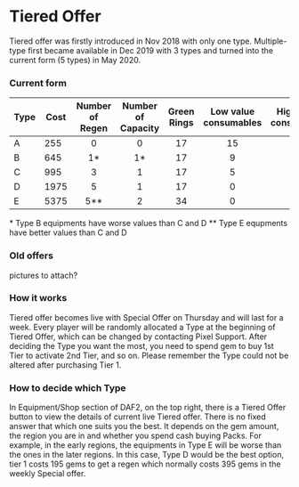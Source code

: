 # Tiered Offer

Tiered offer was firstly introduced in Nov 2018 with only one type. Multiple-type first became available in Dec 2019 
with 3 types and turned into the current form (5 types) in May 2020. 

### Current form

| Type | Cost | Number of Regen | Number of Capacity | Green Rings | Low value consumables | High value consumables |
|------|------|:---------------:|:------------------:|:-----------:|:---------------------:|:----------------------:|
|   A  |  255 |        0        |          0         |      17     |           15          |           15           |
|   B  |  645 |        1*       |         1*         |      17     |           9           |           15           |
|   C  |  995 |        3        |          1         |      17     |           5           |           20           |
|   D  | 1975 |        5        |          1         |      17     |           0           |           34           |
|   E  | 5375 |        5**      |          2         |      34     |           0           |           150          |

\*  Type B equipments have worse values than C and D
\*\*  Type E equpments have better values than C and D 

### Old offers
pictures to attach?

### How it works

Tiered offer becomes live with Special Offer on Thursday and will last for a week.
Every player will be randomly allocated a Type at the beginning of Tiered Offer, which can be changed by contacting 
Pixel Support. After deciding the Type you want the most, you need to spend gem to buy 1st Tier to activate 2nd Tier,
and so on. Please remember the Type could not be altered after purchasing Tier 1. 

### How to decide which Type

In Equipment/Shop section of DAF2, on the top right, there is a Tiered Offer button to view the details of current live 
Tiered offer. There is no fixed answer that which one suits you the best. It depends on the gem amount, the region 
you are in and whether you spend cash buying Packs. For example, in the early regions, the equipments in Type E will 
be worse than the ones in the later regions. In this case, Type D would be the best option, tier 1 costs 195 gems to 
get a regen which normally costs 395 gems in the weekly Special offer.
